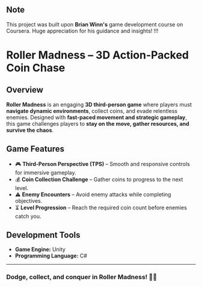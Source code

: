 ## **Note**
This project was built upon **Brian Winn's** game development course on Coursera. Huge appreciation for his guidance and insights! !!!

# **Roller Madness – 3D Action-Packed Coin Chase**  

## **Overview**  
**Roller Madness** is an engaging **3D third-person game** where players must **navigate dynamic environments**, collect coins, and evade relentless enemies. Designed with **fast-paced movement and strategic gameplay**, this game challenges players to **stay on the move, gather resources, and survive the chaos**.  

## **Game Features**  
- 🎮 **Third-Person Perspective (TPS)** – Smooth and responsive controls for immersive gameplay.  
- 💰 **Coin Collection Challenge** – Gather coins to progress to the next level.  
- ⚠️ **Enemy Encounters** – Avoid enemy attacks while completing objectives.  
- ⏳ **Level Progression** – Reach the required coin count before enemies catch you.  

## **Development Tools**  
- **Game Engine:** Unity  
- **Programming Language:** C#  

---

### **Dodge, collect, and conquer in Roller Madness!** 🎲🔥

